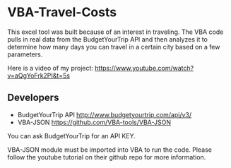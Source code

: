 # VBA-Travel-Costs

This excel tool was built because of an interest in traveling. The VBA code pulls in real data from the BudgetYourTrip API and then analyzes it to determine how many days you can travel in a certain city based on a few parameters.

Here is a video of my project: https://www.youtube.com/watch?v=aQgYoFrk2PI&t=5s

## Developers 

- BudgetYourTrip API http://www.budgetyourtrip.com/api/v3/
- VBA-JSON https://github.com/VBA-tools/VBA-JSON

You can ask BudgetYourTrip for an API KEY.

VBA-JSON module must be imported into VBA to run the code. Please follow the youtube tutorial on their github repo for more information.
